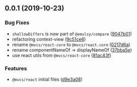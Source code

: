 ## 0.0.1 (2019-10-23)


### Bug Fixes

* `shallowDiffers` is now part of `@emulsy/compare` ([9047b01](https://github.com/gavar/mvcs/commit/9047b01))
* refactoring context-view ([9c51ce6](https://github.com/gavar/mvcs/commit/9c51ce6))
* rename `@mvcs/react-core` to `@mvcs/react.core` ([0217d6a](https://github.com/gavar/mvcs/commit/0217d6a))
* rename componentNameOf -> displayNameOf ([37bba5e](https://github.com/gavar/mvcs/commit/37bba5e))
* use react utils from `@mvcs/react-core` ([81ac43f](https://github.com/gavar/mvcs/commit/81ac43f))


### Features

* `@mvcs/react` initial files ([d9e3a08](https://github.com/gavar/mvcs/commit/d9e3a08))
